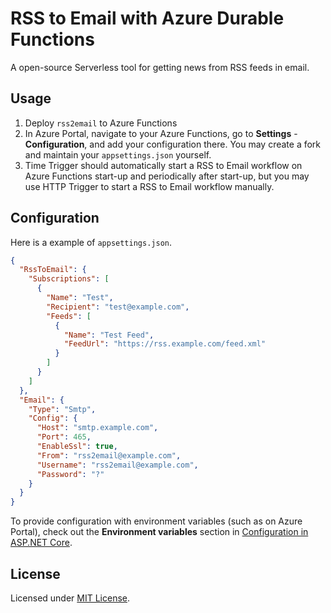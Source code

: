 # RSS to Email with Azure Durable Functions

A open-source Serverless tool for getting news from RSS feeds in email.

## Usage

1.  Deploy `rss2email` to Azure Functions
2.  In Azure Portal, navigate to your Azure Functions, go to **Settings** - **Configuration**, and add your configuration there.
    You may create a fork and maintain your `appsettings.json` yourself.
3.  Time Trigger should automatically start a RSS to Email workflow on Azure Functions start-up and periodically after start-up,
    but you may use HTTP Trigger to start a RSS to Email workflow manually.

## Configuration

Here is a example of `appsettings.json`.

```json
{
  "RssToEmail": {
    "Subscriptions": [
      {
        "Name": "Test",
        "Recipient": "test@example.com",
        "Feeds": [
          {
            "Name": "Test Feed",
            "FeedUrl": "https://rss.example.com/feed.xml"
          }
        ]
      }
    ]
  },
  "Email": {
    "Type": "Smtp",
    "Config": {
      "Host": "smtp.example.com",
      "Port": 465,
      "EnableSsl": true,
      "From": "rss2email@example.com",
      "Username": "rss2email@example.com",
      "Password": "?"
    }
  }
}
```

To provide configuration with environment variables (such as on Azure Portal),
check out the **Environment variables** section in
[Configuration in ASP.NET Core](https://docs.microsoft.com/aspnet/core/fundamentals/configuration/).

## License

Licensed under [MIT License](LICENSE).
